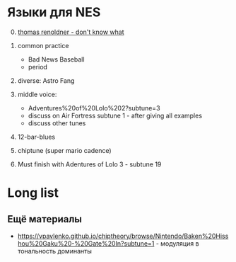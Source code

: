 # Языки для NES

0. [thomas renoldner - don't know what](https://vimeo.com/412906856)
1. common practice
   - Bad News Baseball
   - period
2. diverse: Astro Fang
3. middle voice:
   - Adventures%20of%20Lolo%202?subtune=3
   - discuss on Air Fortress subtune 1 - after giving all examples
   - discuss other tunes
5. 12-bar-blues
4. chiptune (super mario cadence)

5. Must finish with Adentures of Lolo 3 - subtune 19




# Long list



## Ещё материалы

- https://vpavlenko.github.io/chiptheory/browse/Nintendo/Baken%20Hisshou%20Gaku%20-%20Gate%20In?subtune=1 - модуляция в тональность доминанты
